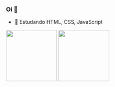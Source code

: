### Oi 👋


- 🌱 Estudando HTML, CSS, JavaScript


<div>
  <img height="140em" src="https://github-readme-stats.vercel.app/api?username=matheusadlima&show_icons=true&theme=vue&include_all_commits=true&count_private=true&border_radius=15px"/>
  <img height="140em" src="https://github-readme-stats.vercel.app/api/top-langs/?username=matheusadlima&layout=compact&langs_count=16&theme=vue&border_radius=10px"/>
</div>
